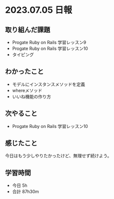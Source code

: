 # 2023.07.05 日報

## 取り組んだ課題
- Progate Ruby on Rails 学習レッスン9
- Progate Ruby on Rails 学習レッスン10
- タイピング

## わかったこと
- モデルにインスタンスメソッドを定義
- whereメソッド
- いいね機能の作り方

## 次やること
- Progate Ruby on Rails 学習レッスン10

## 感じたこと
今日はもう少しやりたかったけど、無理せず続けよう。

## 学習時間
- 今日 5h
- 合計 87h30m
